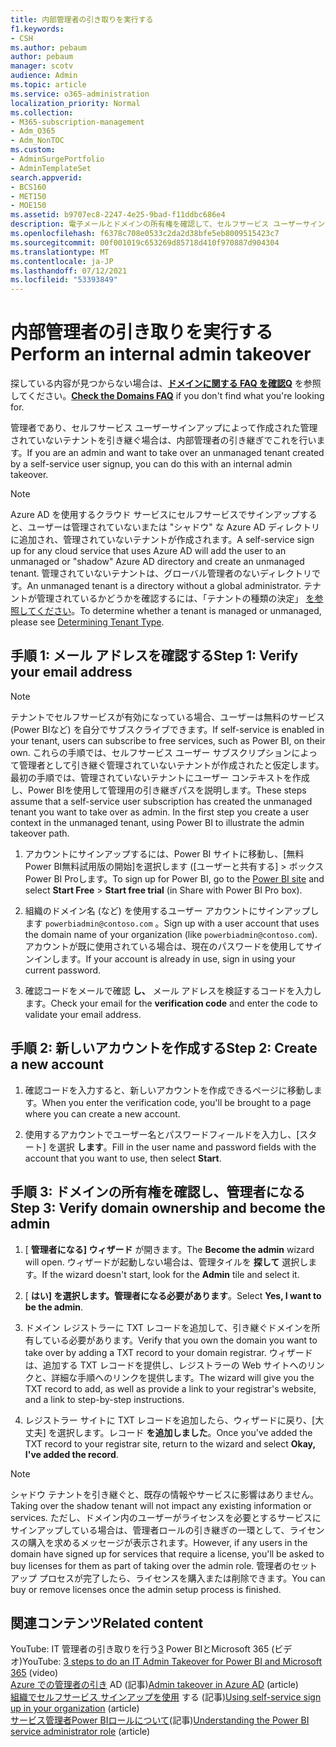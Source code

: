 ```yaml
---
title: 内部管理者の引き取りを実行する
f1.keywords:
- CSH
ms.author: pebaum
author: pebaum
manager: scotv
audience: Admin
ms.topic: article
ms.service: o365-administration
localization_priority: Normal
ms.collection:
- M365-subscription-management
- Adm_O365
- Adm_NonTOC
ms.custom:
- AdminSurgePortfolio
- AdminTemplateSet
search.appverid:
- BCS160
- MET150
- MOE150
ms.assetid: b9707ec8-2247-4e25-9bad-f11ddbc686e4
description: 電子メールとドメインの所有権を確認して、セルフサービス ユーザーサインアップによって作成された管理されていないテナントを引き継ぐ方法についてMicrosoft 365。
ms.openlocfilehash: f6378c708e0533c2da2d38bfe5eb8009515423c7
ms.sourcegitcommit: 00f001019c653269d85718d410f970887d904304
ms.translationtype: MT
ms.contentlocale: ja-JP
ms.lasthandoff: 07/12/2021
ms.locfileid: "53393849"
---
```

# <a name="perform-an-internal-admin-takeover"></a><span data-ttu-id="d9968-103">内部管理者の引き取りを実行する</span><span class="sxs-lookup"><span data-stu-id="d9968-103">Perform an internal admin takeover</span></span>

 <span data-ttu-id="d9968-104">探している内容が見つからない場合は、**[ドメインに関する FAQ を確認Q](../setup/domains-faq.yml)** を参照してください。</span><span class="sxs-lookup"><span data-stu-id="d9968-104">**[Check the Domains FAQ](../setup/domains-faq.yml)** if you don't find what you're looking for.</span></span> 

<span data-ttu-id="d9968-105">管理者であり、セルフサービス ユーザーサインアップによって作成された管理されていないテナントを引き継ぐ場合は、内部管理者の引き継ぎでこれを行います。</span><span class="sxs-lookup"><span data-stu-id="d9968-105">If you are an admin and want to take over an unmanaged tenant created by a self-service user signup, you can do this with an internal admin takeover.</span></span>

> [!NOTE]
> <span data-ttu-id="d9968-106">Azure AD を使用するクラウド サービスにセルフサービスでサインアップすると、ユーザーは管理されていないまたは "シャドウ" な Azure AD ディレクトリに追加され、管理されていないテナントが作成されます。</span><span class="sxs-lookup"><span data-stu-id="d9968-106">A self-service sign up for any cloud service that uses Azure AD will add the user to an unmanaged or "shadow" Azure AD directory and create an unmanaged tenant.</span></span> <span data-ttu-id="d9968-107">管理されていないテナントは、グローバル管理者のないディレクトリです。</span><span class="sxs-lookup"><span data-stu-id="d9968-107">An unmanaged tenant is a directory without a global administrator.</span></span> <span data-ttu-id="d9968-108">テナントが管理されているかどうかを確認するには、「テナントの種類の決定」 [を参照してください](/power-platform/admin/powerapps-gdpr-dsr-guide-systemlogs#determining-tenant-type)。</span><span class="sxs-lookup"><span data-stu-id="d9968-108">To determine whether a tenant is managed or unmanaged, please see [Determining Tenant Type](/power-platform/admin/powerapps-gdpr-dsr-guide-systemlogs#determining-tenant-type).</span></span> 
  
## <a name="step-1-verify-your-email-address"></a><span data-ttu-id="d9968-109">手順 1: メール アドレスを確認する</span><span class="sxs-lookup"><span data-stu-id="d9968-109">Step 1: Verify your email address</span></span>

> [!NOTE]
> <span data-ttu-id="d9968-110">テナントでセルフサービスが有効になっている場合、ユーザーは無料のサービス (Power BIなど) を自分でサブスクライブできます。</span><span class="sxs-lookup"><span data-stu-id="d9968-110">If self-service is enabled in your tenant, users can subscribe to free services, such as Power BI, on their own.</span></span> <span data-ttu-id="d9968-111">これらの手順では、セルフサービス ユーザー サブスクリプションによって管理者として引き継ぐ管理されていないテナントが作成されたと仮定します。最初の手順では、管理されていないテナントにユーザー コンテキストを作成し、Power BIを使用して管理用の引き継ぎパスを説明します。</span><span class="sxs-lookup"><span data-stu-id="d9968-111">These steps assume that a self-service user subscription has created the unmanaged tenant you want to take over as admin. In the first step you create a user context in the unmanaged tenant, using Power BI to illustrate the admin takeover path.</span></span>

1. <span data-ttu-id="d9968-112">アカウントにサインアップするには、Power BI サイトに移動し、[[](https://powerbi.com)無料Power BI無料試用版の開始]を選択します ([ユーザーと共有する]  >  ボックスPower BI Proします。</span><span class="sxs-lookup"><span data-stu-id="d9968-112">To sign up for Power BI, go to the [Power BI site](https://powerbi.com) and select **Start Free** > **Start free trial** (in Share with Power BI Pro box).</span></span> 

2. <span data-ttu-id="d9968-113">組織のドメイン名 (など) を使用するユーザー アカウントにサインアップします `powerbiadmin@contoso.com` 。</span><span class="sxs-lookup"><span data-stu-id="d9968-113">Sign up with a user account that uses the domain name of your organization (like `powerbiadmin@contoso.com`).</span></span> <span data-ttu-id="d9968-114">アカウントが既に使用されている場合は、現在のパスワードを使用してサインインします。</span><span class="sxs-lookup"><span data-stu-id="d9968-114">If your account is already in use, sign in using your current password.</span></span>

3. <span data-ttu-id="d9968-115">確認コードをメールで確認 **し、** メール アドレスを検証するコードを入力します。</span><span class="sxs-lookup"><span data-stu-id="d9968-115">Check your email for the **verification code** and enter the code to validate your email address.</span></span>
    
## <a name="step-2-create-a-new-account"></a><span data-ttu-id="d9968-116">手順 2: 新しいアカウントを作成する</span><span class="sxs-lookup"><span data-stu-id="d9968-116">Step 2: Create a new account</span></span>

1. <span data-ttu-id="d9968-117">確認コードを入力すると、新しいアカウントを作成できるページに移動します。</span><span class="sxs-lookup"><span data-stu-id="d9968-117">When you enter the verification code, you'll be brought to a page where you can create a new account.</span></span> 
    
2. <span data-ttu-id="d9968-118">使用するアカウントでユーザー名とパスワードフィールドを入力し、[スタート] を選択 **します**。</span><span class="sxs-lookup"><span data-stu-id="d9968-118">Fill in the user name and password fields with the account that you want to use, then select **Start**.</span></span> 
    
## <a name="step-3-verify-domain-ownership-and-become-the-admin"></a><span data-ttu-id="d9968-119">手順 3: ドメインの所有権を確認し、管理者になる</span><span class="sxs-lookup"><span data-stu-id="d9968-119">Step 3: Verify domain ownership and become the admin</span></span>

1. <span data-ttu-id="d9968-120">[ **管理者になる] ウィザード** が開きます。</span><span class="sxs-lookup"><span data-stu-id="d9968-120">The **Become the admin** wizard will open.</span></span> <span data-ttu-id="d9968-121">ウィザードが起動しない場合は、管理タイルを **探して** 選択します。</span><span class="sxs-lookup"><span data-stu-id="d9968-121">If the wizard doesn't start, look for the **Admin** tile and select it.</span></span> 

2. <span data-ttu-id="d9968-122">[ **はい] を選択します。管理者になる必要があります**。</span><span class="sxs-lookup"><span data-stu-id="d9968-122">Select **Yes, I want to be the admin**.</span></span>

3. <span data-ttu-id="d9968-123">ドメイン レジストラーに TXT レコードを追加して、引き継ぐドメインを所有している必要があります。</span><span class="sxs-lookup"><span data-stu-id="d9968-123">Verify that you own the domain you want to take over by adding a TXT record to your domain registrar.</span></span> <span data-ttu-id="d9968-124">ウィザードは、追加する TXT レコードを提供し、レジストラーの Web サイトへのリンクと、詳細な手順へのリンクを提供します。</span><span class="sxs-lookup"><span data-stu-id="d9968-124">The wizard will give you the TXT record to add, as well as provide a link to your registrar's website, and a link to step-by-step instructions.</span></span>
    
4. <span data-ttu-id="d9968-125">レジストラー サイトに TXT レコードを追加したら、ウィザードに戻り、[大丈夫] を選択します。レコード **を追加しました**。</span><span class="sxs-lookup"><span data-stu-id="d9968-125">Once you've added the TXT record to your registrar site, return to the wizard and select **Okay, I've added the record**.</span></span>
    
> [!NOTE]
> <span data-ttu-id="d9968-126">シャドウ テナントを引き継ぐと、既存の情報やサービスに影響はありません。</span><span class="sxs-lookup"><span data-stu-id="d9968-126">Taking over the shadow tenant will not impact any existing information or services.</span></span> <span data-ttu-id="d9968-127">ただし、ドメイン内のユーザーがライセンスを必要とするサービスにサインアップしている場合は、管理者ロールの引き継ぎの一環として、ライセンスの購入を求めるメッセージが表示されます。</span><span class="sxs-lookup"><span data-stu-id="d9968-127">However, if any users in the domain have signed up for services that require a license, you'll be asked to buy licenses for them as part of taking over the admin role.</span></span> <span data-ttu-id="d9968-128">管理者のセットアップ プロセスが完了したら、ライセンスを購入または削除できます。</span><span class="sxs-lookup"><span data-stu-id="d9968-128">You can buy or remove licenses once the admin setup process is finished.</span></span>
  
## <a name="related-content"></a><span data-ttu-id="d9968-129">関連コンテンツ</span><span class="sxs-lookup"><span data-stu-id="d9968-129">Related content</span></span>

<span data-ttu-id="d9968-130">YouTube: IT 管理者の引き取りを行う[3](https://www.youtube.com/watch?v=xt5EsrQBZZk) Power BIとMicrosoft 365 (ビデオ)</span><span class="sxs-lookup"><span data-stu-id="d9968-130">YouTube: [3 steps to do an IT Admin Takeover for Power BI and Microsoft 365](https://www.youtube.com/watch?v=xt5EsrQBZZk) (video)</span></span>\
<span data-ttu-id="d9968-131">[Azure での管理者の引き](/azure/active-directory/users-groups-roles/domains-admin-takeover) AD (記事)</span><span class="sxs-lookup"><span data-stu-id="d9968-131">[Admin takeover in Azure AD](/azure/active-directory/users-groups-roles/domains-admin-takeover) (article)</span></span>\
<span data-ttu-id="d9968-132">[組織でセルフサービス サインアップを使用](self-service-sign-up.md) する (記事)</span><span class="sxs-lookup"><span data-stu-id="d9968-132">[Using self-service sign up in your organization](self-service-sign-up.md) (article)</span></span>\
<span data-ttu-id="d9968-133">[サービス管理者Power BIロールについて](/power-bi/service-admin-role)(記事)</span><span class="sxs-lookup"><span data-stu-id="d9968-133">[Understanding the Power BI service administrator role](/power-bi/service-admin-role) (article)</span></span>